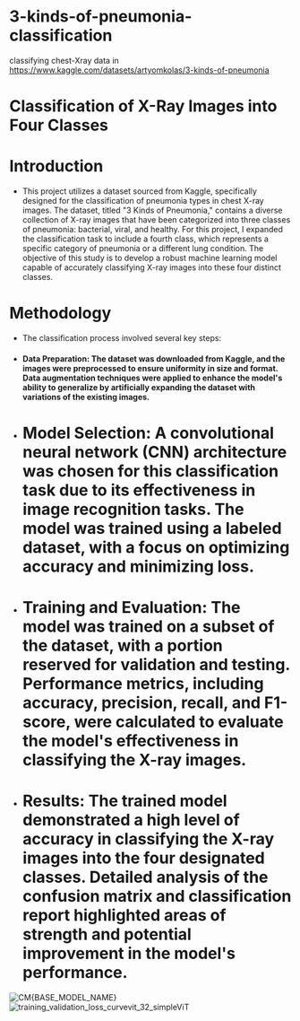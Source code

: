 # 3-kinds-of-pneumonia-classification
classifying chest-Xray data in https://www.kaggle.com/datasets/artyomkolas/3-kinds-of-pneumonia
# Classification of X-Ray Images into Four Classes
# Introduction
- This project utilizes a dataset sourced from Kaggle, specifically designed for the classification of pneumonia types in chest X-ray images. The dataset, titled "3 Kinds of Pneumonia," contains a diverse collection of X-ray images that have been categorized into three classes of pneumonia: bacterial, viral, and healthy. For this project, I expanded the classification task to include a fourth class, which represents a specific category of pneumonia or a different lung condition. The objective of this study is to develop a robust machine learning model capable of accurately classifying X-ray images into these four distinct classes.
# Methodology
- The classification process involved several key steps:
- #### Data Preparation: The dataset was downloaded from Kaggle, and the images were preprocessed to ensure uniformity in size and format. Data augmentation techniques were applied to enhance the model's ability to generalize by artificially expanding the dataset with variations of the existing images.
- # Model Selection: A convolutional neural network (CNN) architecture was chosen for this classification task due to its effectiveness in image recognition tasks. The model was trained using a labeled dataset, with a focus on optimizing accuracy and minimizing loss.
- # Training and Evaluation: The model was trained on a subset of the dataset, with a portion reserved for validation and testing. Performance metrics, including accuracy, precision, recall, and F1-score, were calculated to evaluate the model's effectiveness in classifying the X-ray images.
- # Results: The trained model demonstrated a high level of accuracy in classifying the X-ray images into the four designated classes. Detailed analysis of the confusion matrix and classification report highlighted areas of strength and potential improvement in the model's performance.
![CM{BASE_MODEL_NAME}](https://github.com/user-attachments/assets/c6c8b242-e9e8-4ac0-8b55-bbdb12bd5865)
![training_validation_loss_curvevit_32_simpleViT](https://github.com/user-attachments/assets/b5cac3e5-1b37-4b9f-b1d3-fc0a1cf827f9)
